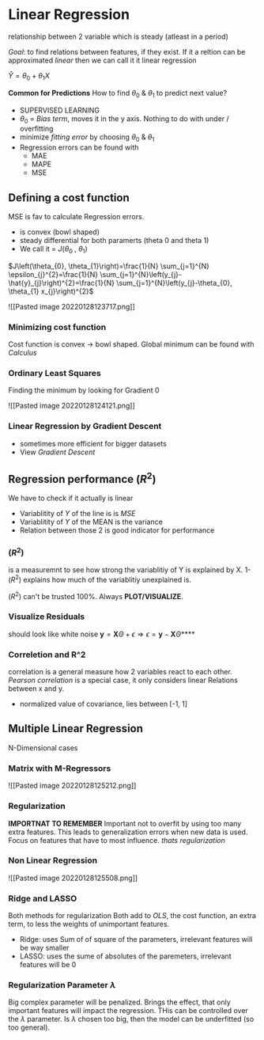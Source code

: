  # Linear Regression
 
 relationship between 2 variable which is steady (atleast in a period)
 
 _Goal_: to find relations between features, if they exist. If it a reltion can be approximated _linear_ then we can call it it linear regression
 
$\hat{Y}=\theta_{0}+\theta_{1} X$


__Common for Predictions__
How to find $\theta_{0}$ & $\theta_{1}$ to predict next value?
- SUPERVISED LEARNING
- $\theta_{0}$ = _Bias term_, moves it in the y axis. Nothing to do with under / overfitting
- minimize _fitting error_ by choosing $\theta_{0}$ & $\theta_{1}$
- Regression errors can be found with
	- MAE
	- MAPE
	- MSE 

## Defining a cost function
MSE is fav to calculate Regression errors.
- is convex (bowl shaped)
- steady differential for both paramerts (theta 0 and theta 1)
- We call it = $J(\theta_{0}$ , $\theta_{1}$)

$J\left(\theta_{0}, \theta_{1}\right)=\frac{1}{N} \sum_{j=1}^{N} \epsilon_{j}^{2}=\frac{1}{N} \sum_{j=1}^{N}\left(y_{j}-\hat{y}_{j}\right)^{2}=\frac{1}{N} \sum_{j=1}^{N}\left(y_{j}-\theta_{0}, \theta_{1} x_{j}\right)^{2}$

![[Pasted image 20220128123717.png]]

### Minimizing cost function
Cost function is convex -> bowl shaped.
Global minimum can be found with _Calculus_

### Ordinary Least Squares
Finding the minimum by looking for Gradient 0

![[Pasted image 20220128124121.png]]

### Linear Regression by Gradient Descent
- sometimes more efficient for bigger datasets
- View _Gradient Descent_



 ## Regression performance $\left(R^{2}\right)$
 
 We have to check if it actually is linear
 
 - Variablitity of _Y_ of the line is is _MSE_
 - Variablitity of _Y_ of the MEAN is the variance
 - Relation between those 2 is good indicator for performance

### $\left(R^{2}\right)$
is a measuremnt to see how strong the variablitiy of Y is explained by X.
1- $\left(R^{2}\right)$ explains how much of the variablitiy unexplained is.

$\left(R^{2}\right)$ can't be trusted 100%. Always __PLOT/VISUALIZE__.

### Visualize Residuals
should look like white noise
$\mathbf{y}=\mathbf{X} \Theta+\epsilon \Longrightarrow \epsilon=\mathbf{y}-\mathbf{X} \Theta$****

### Correletion and R^2
correlation is a general measure how  2 variables react to each other.
_Pearson correlation_ is a special case, it only considers linear Relations between x and y.
- normalized value of covariance, lies between [-1, 1]



## Multiple Linear Regression
N-Dimensional cases

### Matrix with M-Regressors
![[Pasted image 20220128125212.png]]


### Regularization
**IMPORTNAT TO REMEMBER**
Important not to overfit by using too many extra features.
This leads to generalization errors when new data is used.
Focus on features that have to most influence.
				_thats regularization_
				
### Non Linear Regression

![[Pasted image 20220128125508.png]]


### Ridge and LASSO
Both methods for regularization
Both add to _OLS_, the cost function, an extra term, to less the weights of unimportant features.

- Ridge: uses Sum of of square of the parameters, irrelevant features will be way smaller
- LASSO: uses the sume of absolutes of the paremeters, irrelevant features will be 0

### Regularization Parameter $\lambda$
Big complex parameter will be penalized. Brings the effect, that only important features will impact the regression.
THis can be controlled over the $\lambda$ parameter. Is $\lambda$ chosen too big, then the model can be underfitted (so too general).


